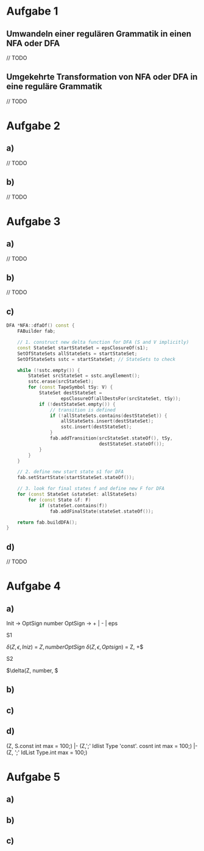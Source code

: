 # Aufgabe 1

## Umwandeln einer regulären Grammatik in einen NFA oder DFA

// TODO

## Umgekehrte Transformation von NFA oder DFA in eine reguläre Grammatik

// TODO

# Aufgabe 2

## a) 

// TODO

## b)

// TODO

# Aufgabe 3

## a)

// TODO

## b)

// TODO

## c)

```cpp
DFA *NFA::dfaOf() const {
    FABuilder fab;

    // 1. construct new delta function for DFA (S and V implicitly)
    const StateSet startStateSet = epsClosureOf(s1);
    SetOfStateSets allStateSets = startStateSet;
    SetOfStateSets sstc = startStateSet; // StateSets to check

    while (!sstc.empty()) {
        StateSet srcStateSet = sstc.anyElement();
        sstc.erase(srcStateSet);
        for (const TapeSymbol tSy: V) {
            StateSet destStateSet =
                    epsClosureOf(allDestsFor(srcStateSet, tSy));
            if (!destStateSet.empty()) {
                // transition is defined
                if (!allStateSets.contains(destStateSet)) {
                    allStateSets.insert(destStateSet);
                    sstc.insert(destStateSet);
                }
                fab.addTransition(srcStateSet.stateOf(), tSy,
                                  destStateSet.stateOf());
            }
        }
    }

    // 2. define new start state s1 for DFA
    fab.setStartState(startStateSet.stateOf());

    // 3. look for final states f and define new F for DFA
    for (const StateSet &stateSet: allStateSets)
        for (const State &f: F)
            if (stateSet.contains(f))
                fab.addFinalState(stateSet.stateOf());

    return fab.buildDFA();
}
```

## d)

// TODO

# Aufgabe 4

## a)

Init -> OptSign number
OptSign -> + | - | eps

S1

$\delta(Z,\epsilon,Iniz$) = $Z, number OptSign$
$\delta(Z,\epsilon,Optsign$) = Z, +$

S2

$\delta(Z, number, $

## b)

## c)

## d)

(Z, S.const int max = 100;)
|- (Z,';' Idlist Type 'const'. cosnt int max = 100;)
|- (Z, ';' IdList Type.int max = 100;)

# Aufgabe 5

## a)

## b)

## c)